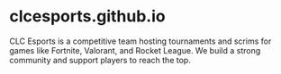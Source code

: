 # clcesports.github.io
CLC Esports is a competitive team hosting tournaments and scrims for games like Fortnite, Valorant, and Rocket League. We build a strong community and support players to reach the top.

